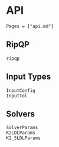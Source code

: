 # API

```@contents
Pages = ["api.md"]
```
## RipQP

```@docs
ripqp
```

## Input Types

```@docs
InputConfig
InputTol
```

## Solvers

```@docs
SolverParams
K2LDLParams
K2_5LDLParams
```
